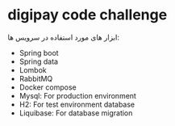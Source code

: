 # digipay code challenge
ابزار های مورد استفاده در سرویس ها:

- Spring boot
- Spring data
- Lombok
- RabbitMQ
- Docker compose 
- Mysql: For production environment
- H2: For test environment database
- Liquibase: For database migration


